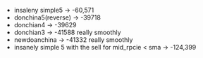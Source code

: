 - insaleny simple5 -> -60,571
- donchina5(reverse) -> -39718
- donchian4 -> -39629
- donchian3 -> -41588 really smoothly
- newdoanchina -> -41332 really smoothly
- insanely simple 5 with the sell for mid_rpcie < sma -> -124,399